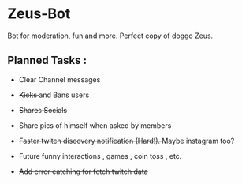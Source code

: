 # Zeus-Bot

Bot for moderation, fun and more. Perfect copy of doggo Zeus.

## Planned Tasks : 

- Clear Channel messages

- <strike> Kicks </strike> and Bans users

- <strike> Shares Socials </strike>

- Share pics of himself when asked by members

-  <strike> Faster twitch discovery notification (Hard!). </strike> Maybe instagram too? 

- Future funny interactions , games , coin toss , etc.

- <strike> Add error catching for fetch twitch data </strike>

